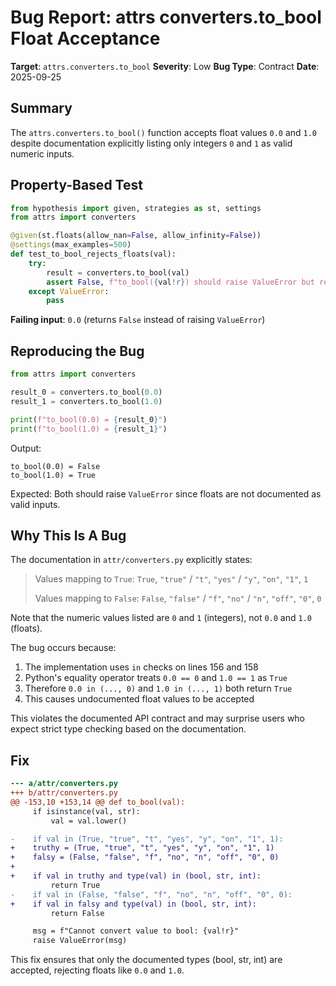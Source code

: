 # Bug Report: attrs converters.to_bool Float Acceptance

**Target**: `attrs.converters.to_bool`
**Severity**: Low
**Bug Type**: Contract
**Date**: 2025-09-25

## Summary

The `attrs.converters.to_bool()` function accepts float values `0.0` and `1.0` despite documentation explicitly listing only integers `0` and `1` as valid numeric inputs.

## Property-Based Test

```python
from hypothesis import given, strategies as st, settings
from attrs import converters

@given(st.floats(allow_nan=False, allow_infinity=False))
@settings(max_examples=500)
def test_to_bool_rejects_floats(val):
    try:
        result = converters.to_bool(val)
        assert False, f"to_bool({val!r}) should raise ValueError but returned {result}"
    except ValueError:
        pass
```

**Failing input**: `0.0` (returns `False` instead of raising `ValueError`)

## Reproducing the Bug

```python
from attrs import converters

result_0 = converters.to_bool(0.0)
result_1 = converters.to_bool(1.0)

print(f"to_bool(0.0) = {result_0}")
print(f"to_bool(1.0) = {result_1}")
```

Output:
```
to_bool(0.0) = False
to_bool(1.0) = True
```

Expected: Both should raise `ValueError` since floats are not documented as valid inputs.

## Why This Is A Bug

The documentation in `attr/converters.py` explicitly states:

> Values mapping to `True`: `True`, `"true"` / `"t"`, `"yes"` / `"y"`, `"on"`, `"1"`, `1`
>
> Values mapping to `False`: `False`, `"false"` / `"f"`, `"no"` / `"n"`, `"off"`, `"0"`, `0`

Note that the numeric values listed are `0` and `1` (integers), not `0.0` and `1.0` (floats).

The bug occurs because:
1. The implementation uses `in` checks on lines 156 and 158
2. Python's equality operator treats `0.0 == 0` and `1.0 == 1` as `True`
3. Therefore `0.0 in (..., 0)` and `1.0 in (..., 1)` both return `True`
4. This causes undocumented float values to be accepted

This violates the documented API contract and may surprise users who expect strict type checking based on the documentation.

## Fix

```diff
--- a/attr/converters.py
+++ b/attr/converters.py
@@ -153,10 +153,14 @@ def to_bool(val):
     if isinstance(val, str):
         val = val.lower()

-    if val in (True, "true", "t", "yes", "y", "on", "1", 1):
+    truthy = (True, "true", "t", "yes", "y", "on", "1", 1)
+    falsy = (False, "false", "f", "no", "n", "off", "0", 0)
+
+    if val in truthy and type(val) in (bool, str, int):
         return True
-    if val in (False, "false", "f", "no", "n", "off", "0", 0):
+    if val in falsy and type(val) in (bool, str, int):
         return False

     msg = f"Cannot convert value to bool: {val!r}"
     raise ValueError(msg)
```

This fix ensures that only the documented types (bool, str, int) are accepted, rejecting floats like `0.0` and `1.0`.